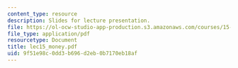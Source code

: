 ```yaml
---
content_type: resource
description: Slides for lecture presentation.
file: https://ol-ocw-studio-app-production.s3.amazonaws.com/courses/15-511-financial-accounting-summer-2004/9f51e98c0dd3b696d2eb0b7170eb18af_lec15_money.pdf
file_type: application/pdf
resourcetype: Document
title: lec15_money.pdf
uid: 9f51e98c-0dd3-b696-d2eb-0b7170eb18af
---
```

